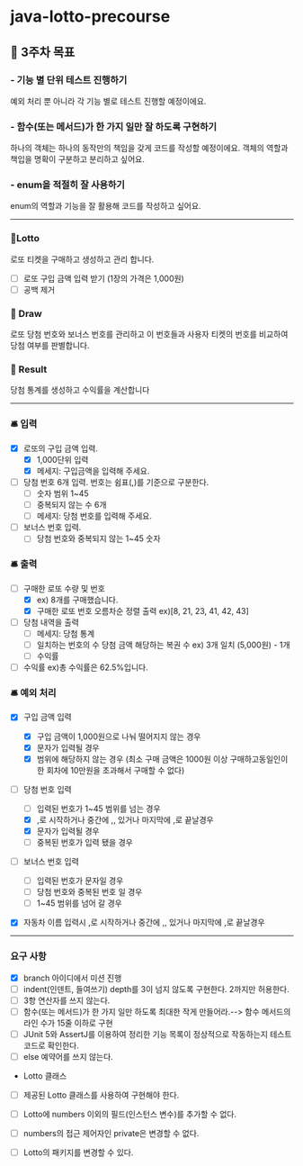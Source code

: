 # java-lotto-precourse
## 📌 3주차 목표
###  - 기능 별 단위 테스트 진행하기 
예외 처리 뿐 아니라 각 기능 별로 테스트 진행할 예정이에요.
### - 함수(또는 메서드)가 한 가지 일만 잘 하도록 구현하기
하나의 객체는 하나의 동작만의 책임을 갖게 코드를 작성할 예정이에요. 
객체의 역할과 책입을 명확이 구분하고 분리하고 싶어요.
### - enum을 적절히 잘 사용하기
enum의 역할과 기능을 잘 활용해 코드를 작성하고 싶어요.

----------------------------------------------------------------------------------------------------
### 💬Lotto 
로또 티켓을 구매하고 생성하고 관리 합니다.
- [ ] 로또 구입 금액 입력 받기 (1장의 가격은 1,000원) 
- [ ] 공백 제거

### 💬 Draw 
로또 당첨 번호와 보너스 번호를 관리하고 이 번호들과 사용자 티켓의 번호를 비교하여 당첨 여부를 판별합니다.

### 💬 Result
당첨 통계를 생성하고 수익률을 계산합니다


------------------
### 🛎️ 입력
- [x] 로또의 구입 금액 입력. 
    - [x] 1,000단위 입력
    - [x] 메세지: 구입금액을 입력해 주세요.
- [ ] 당첨 번호 6개  입력. 번호는 쉼표(,)를 기준으로 구분한다.
    - [ ] 숫자 범위 1~45
    - [ ] 중복되지 않는 수 6개
    - [ ] 메세지: 당첨 번호를 입력해 주세요.
- [ ] 보너스 번호 입력.
    - [ ] 당첨 번호와 중복되지 않는 1~45 숫자
### 🛎️ 출력
- [ ] 구매한 로또 수량 및 번호
    - [x] ex) 8개를 구매했습니다. 
    - [x] 구매한 로또 번호 오름차순 정렬 출력 ex)[8, 21, 23, 41, 42, 43]
- [ ] 당첨 내역을 출력
    - [ ] 메세지: 당첨 통계
    - [ ] 일치하는 번호의 수 당첨 금액 해당하는 복권 수 ex) 3개 일치 (5,000원) - 1개
    - [ ] 수익률
- [ ] 수익률 ex)총 수익률은 62.5%입니다.

### 🛎️ 예외 처리
- [x] 구입 금액 입력
    - [x] 구입 금액이 1,000원으로 나눠 떨어지지 않는 경우
    - [x] 문자가 입력될 경우 
    - [x] 범위에 해당하지 않는 경우 (최소 구매 금액은 1000원 이상 구매하고동일인이 한 회차에 10만원을 초과해서 구매할 수 없다)
- [ ] 당첨 번호 입력
    - [ ] 입력된 번호가 1~45 범위를 넘는 경우
    - [x]  ,로 시작하거나 중간에 ,, 있거나 마지막에 ,로 끝날경우
    - [x] 문자가 입력될 경우
    - [ ] 중복된 번호가 입력 됐을 경우
- [ ] 보너스 번호 입력
    - [ ] 입력된 번호가 문자일 경우
    - [ ] 당첨 번호와 중복된 번호 일 경우
    - [ ] 1~45 범위를 넘어 갈 경우
- [x] 자동차 이름 입력시 ,로 시작하거나 중간에 ,, 있거나 마지막에 ,로 끝날경우


-----
### 요구 사항
- [x] branch 아이디에서 미션 진행
- [ ] indent(인덴트, 들여쓰기) depth를 3이 넘지 않도록 구현한다. 2까지만 허용한다.
- [ ] 3항 연산자를 쓰지 않는다.
- [ ] 함수(또는 메서드)가 한 가지 일만 하도록 최대한 작게 만들어라.--> 함수 메서드의 라인 수가 15줄 이하로 구현
- [ ] JUnit 5와 AssertJ를 이용하여 정리한 기능 목록이 정상적으로 작동하는지 테스트 코드로 확인한다.
- [ ] else 예약어를 쓰지 않는다. 
- Lotto 클래스 
- [ ] 제공된 Lotto 클래스를 사용하여 구현해야 한다.
- [ ] Lotto에 numbers 이외의 필드(인스턴스 변수)를 추가할 수 없다.
- [ ] numbers의 접근 제어자인 private은 변경할 수 없다.
- [ ] Lotto의 패키지를 변경할 수 있다.




